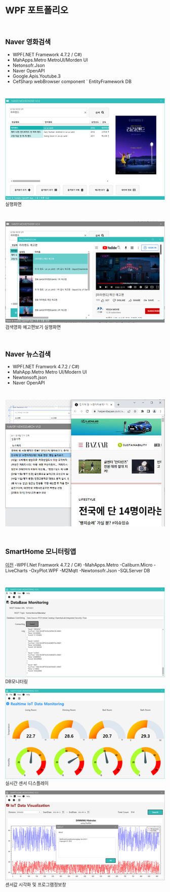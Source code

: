 # WPF 포트폴리오

<br/>

## Naver 영화검색
- WPF(.NET Framework 4.7.2 / C#)
 - MahApps.Metro MetroUI/Morden UI
 - Netonsofr.Json
 - Naver OpenAPI
 - Google.Apis.Youtube.3
 - CefSharp webBrowser component
 ` EntityFramework DB
 
 <br/>
 
 ![NaverMovieFinder](https://github.com/ROJE100/StudyWpf/blob/main/capture/KakaoTalk_20220602_171750721.png?raw=true)
 실행화면
 
 <br/>
 
 ![YoutubePlay](https://github.com/ROJE100/StudyWpf/blob/main/capture/KakaoTalk_20220603_160559594.png?raw=true)
 검색영화 예고편보기 실행화면
 
<br/>

## Naver 뉴스검색
- WPF(.NET Framwork 4.7.2 / C#)
- MahApp.Metro Metro UI/Modern UI
- Newtonsoft.json
- Naver OpenAPI

<br/>

![NaverNewsSearch](https://github.com/ROJE100/StudyWpf/blob/main/capture/%EB%89%B4%EC%8A%A4%ED%8C%8C%EC%9D%B8%EB%8D%94.png?raw=true)

<br/>

## SmartHome 모니터링앱
 [이전](https://github.com/ROJE100/StudyWpf)
-WPF(.Net Framwork 4.7.2 / C#)
 -MahApps.Metro
 -Caliburn.Micro
 -LiveCharts
 -OxyPlot.WPF
 -M2Mqtt
 -Newtonsofr.Json
 -SQLServer DB
 
 <br/>
 
 ![SmartHomeMonitoring](https://raw.githubusercontent.com/ROJE100/StudyWpf/c19c4ab7c2c1639d941920b30f0354718bbd5cc0/capture/SmartHome.png)
 DB모니터링
 
 ![RealtimeView](https://raw.githubusercontent.com/ROJE100/StudyWpf/main/capture/RealTimeView.png)
 실시간 센서 디스플레이
 
 ![HistoryView](https://raw.githubusercontent.com/ROJE100/StudyWpf/main/capture/HistoryView.png)
 센서값 시각화 및 프로그램정보창
 
 <br/>
 
